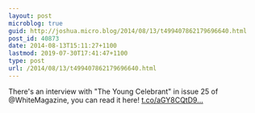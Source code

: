 ```yaml
---
layout: post
microblog: true
guid: http://joshua.micro.blog/2014/08/13/t499407862179696640.html
post_id: 40873
date: 2014-08-13T15:11:27+1100
lastmod: 2019-07-30T17:41:47+1100
type: post
url: /2014/08/13/t499407862179696640.html
---
```

There's an interview with "The Young Celebrant" in issue 25 of @WhiteMagazine, you can read it here! [t.co/aGY8CQtD9...](http://t.co/aGY8CQtD9C)
